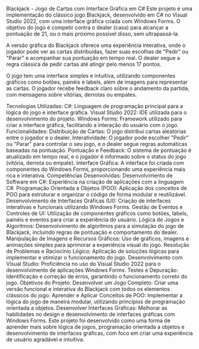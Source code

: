 Blackjack - Jogo de Cartas com Interface Gráfica em C#
Este projeto é uma implementação do clássico jogo Blackjack, desenvolvido em C# no Visual Studio 2022, com uma interface gráfica criada com Windows Forms. O objetivo do jogo é competir contra o dealer (casa) para alcançar a pontuação de 21, ou o mais próximo possível disso, sem ultrapassá-la.

A versão gráfica do Blackjack oferece uma experiência interativa, onde o jogador pode ver as cartas distribuídas, fazer suas escolhas de "Pedir" ou "Parar" e acompanhar sua pontuação em tempo real. O dealer segue a regra clássica de pedir cartas até atingir pelo menos 17 pontos.

O jogo tem uma interface simples e intuitiva, utilizando componentes gráficos como botões, painéis e labels, além de imagens para representar as cartas. O jogador recebe feedback claro sobre o andamento da partida, com mensagens sobre vitórias, derrotas ou empates.

Tecnologias Utilizadas:
C#: Linguagem de programação principal para a lógica do jogo e interface gráfica.
Visual Studio 2022: IDE utilizada para o desenvolvimento do projeto.
Windows Forms: Framework utilizado para criar a interface gráfica, facilitando a interação do usuário com o jogo.
Funcionalidades:
Distribuição de Cartas: O jogo distribui cartas aleatórias entre o jogador e o dealer.
Interatividade: O jogador pode escolher "Pedir" ou "Parar" para controlar o seu jogo, e o dealer segue regras automáticas baseadas na pontuação.
Pontuação e Feedback: O sistema de pontuação é atualizado em tempo real, e o jogador é informado sobre o status do jogo (vitória, derrota ou empate).
Interface Gráfica: A interface foi criada com componentes do Windows Forms, proporcionando uma experiência mais rica e interativa.
Competências Desenvolvidas:
Desenvolvimento de Software em C#: Experiência na criação de aplicações com a linguagem C#.
Programação Orientada a Objetos (POO): Aplicação dos conceitos de POO para estruturar e organizar o código de forma modular e reutilizável.
Desenvolvimento de Interfaces Gráficas (UI): Criação de interfaces interativas e funcionais utilizando Windows Forms.
Gestão de Eventos e Controles de UI: Utilização de componentes gráficos como botões, labels, painéis e eventos para criar a experiência do usuário.
Lógica de Jogos e Algoritmos: Desenvolvimento de algoritmos para a simulação do jogo de Blackjack, incluindo regras de pontuação e comportamento do dealer.
Manipulação de Imagens e Recursos Gráficos: Uso de gráficos, imagens e animações simples para aprimorar a experiência visual do jogo.
Resolução de Problemas e Raciocínio Lógico: Aplicação de soluções lógicas para implementar e otimizar o funcionamento do jogo.
Desenvolvimento com Visual Studio: Proficiência no uso do Visual Studio 2022 para o desenvolvimento de aplicações Windows Forms.
Testes e Depuração: Identificação e correção de erros, garantindo o funcionamento correto do jogo.
Objetivos do Projeto:
Desenvolver um Jogo Completo: Criar uma versão funcional e interativa do Blackjack com todos os elementos clássicos do jogo.
Aprender e Aplicar Conceitos de POO: Implementar a lógica do jogo de maneira modular, utilizando princípios de programação orientada a objetos.
Desenvolver Interfaces Gráficas: Melhorar as habilidades no design e desenvolvimento de interfaces gráficas com Windows Forms.
Este projeto foi desenvolvido como uma forma de aprender mais sobre lógica de jogos, programação orientada a objetos e desenvolvimento de interfaces gráficas, com foco em criar uma experiência de usuário agradável e intuitiva.

